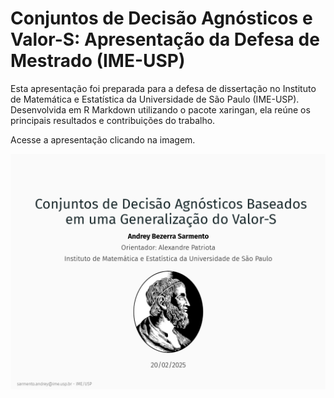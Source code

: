 # Conjuntos de Decisão Agnósticos e Valor-S: Apresentação da Defesa de Mestrado (IME-USP)

Esta apresentação foi preparada para a defesa de dissertação no Instituto de Matemática e Estatística da Universidade de São Paulo (IME-USP). Desenvolvida em R Markdown utilizando o pacote xaringan, ela reúne os principais resultados e contribuições do trabalho.

Acesse a apresentação clicando na imagem.

[![Minha Apresentação](Figuras/Capa.png)](https://andrey-sarmento.github.io/ThesisPresentation/)
